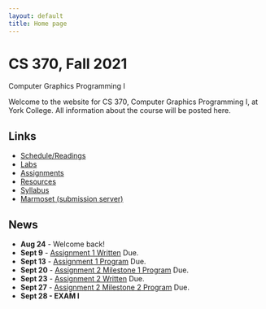 ```yaml
---
layout: default
title: Home page
---
```


# CS 370, Fall 2021

<div id="subtitle">Computer Graphics Programming I</div>

Welcome to the website for CS 370, Computer Graphics Programming I, at York College.  All information about the course will be posted here.

## Links

* [Schedule/Readings](labs/schedule.html)
* [Labs](labs/index.html)
* [Assignments](assign/index.html)
* [Resources](resources.html)
* [Syllabus](syllabus.html)
* [Marmoset (submission server)](https://cs.ycp.edu/marmoset)

## News
* **Aug 24** - Welcome back!
* **Sept 9** - [Assignment 1 Written](assign/assign01.html) Due.
* **Sept 13** - [Assignment 1 Program](assign/assign01.html) Due.
* **Sept 20** - [Assignment 2 Milestone 1 Program](assign/assign02.html) Due.
* **Sept 23** - [Assignment 2 Written](assign/assign02.html) Due.
* **Sept 27** - [Assignment 2 Milestone 2 Program](assign/assign02.html) Due.
* **Sept 28 - EXAM I**

<!--
* **Sept 10** - [Assignment 1 Written](assign/assign01.html) Due.
* **Sept 14** - [Assignment 1 Program](assign/assign01.html) Due.
* **Sept 21** - [Assignment 2 Milestone 1 Program](assign/assign02.html) Due.
* **Sept 24** - [Assignment 2 Written](assign/assign02.html) Due.
* **Sept 28** - [Assignment 2 Milestone 2 Program](assign/assign02.html) Due.
* **Sept 29 - EXAM I**
* **Oct 8** - [Assignment 3 Milestone 1 Program](assign/assign03.html) Due.
* **Oct 13** - [Final Project](assign/project.html), Milestone 1 Demo.
* **Oct 15** - [Assignment 3 Written](assign/assign03.html) Due.
* **Oct 19** - [Assignment 3 Milestone 2 Program](assign/assign03.html) Due.
* **Oct 20 - EXAM II**
* **Updated: Nov 4** - [Assignment 4 Milestone 1 Program](assign/assign04.html) Due.
* **Nov 12** - [Final Project](assign/project.html), Milestone 2 Demo.
* **Nov 12** - [Assignment 4 Written](assign/assign04.html) Due.
* **Nov 16** - [Assignment 4 Milestone 2 Program](assign/assign04.html) Due.
* **Nov 17 - EXAM III**
* **Dec 3 - 102 (2pm section) - 12:45-2:45 -** [FINAL PROJECT](assign/project.html) **DEMOS DUE.**
* **Dec 5 - 101 (12:30pm section) - 10:15-12:15 -** [FINAL PROJECT](assign/project.html) **DEMOS DUE .**
-->
